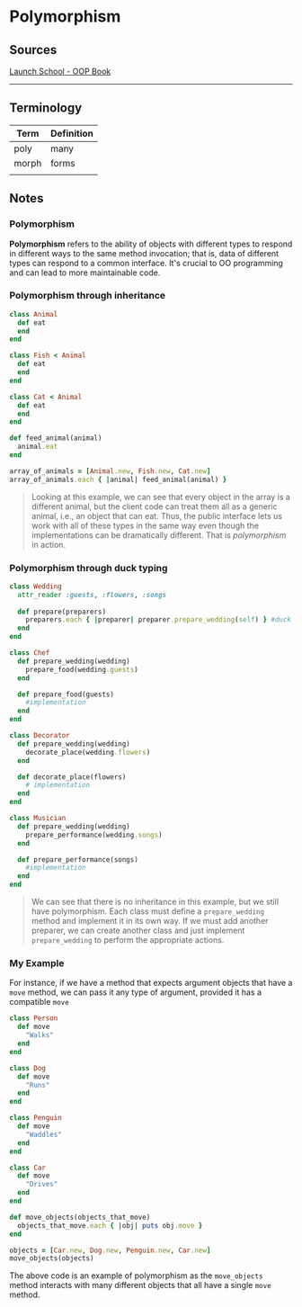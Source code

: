 # Polymorphism

## Sources

[Launch School - OOP Book](https://launchschool.com/books/oo_ruby/read/the_object_model)

---

## Terminology

| Term  | Definition |
| ----- | ---------- |
| poly  | many       |
| morph | forms      |
|       |            |

## Notes

### Polymorphism

**Polymorphism** refers to the ability of objects with different types to respond in different ways to the same method invocation; that is, data of different types can respond to a common interface. It's crucial to OO programming and can lead to more maintainable code.



### Polymorphism through inheritance

```ruby
class Animal
  def eat
  end
end 

class Fish < Animal
  def eat
  end
end

class Cat < Animal
  def eat
  end
end

def feed_animal(animal)
  animal.eat
end

array_of_animals = [Animal.new, Fish.new, Cat.new]
array_of_animals.each { |animal| feed_animal(animal) }
```

> Looking at this example, we can see that every object in the array is a different animal, but the client code can treat them all as a generic animal, i.e., an object that can eat. Thus, the public interface lets us work with all of these types in the same way even though the implementations can be dramatically different. That is *polymorphism* in action.



### Polymorphism through duck typing

```ruby
class Wedding
  attr_reader :guests, :flowers, :songs
  
  def prepare(preparers)
    preparers.each { |preparer| preparer.prepare_wedding(self) } #duck typing
  end
end

class Chef
  def prepare_wedding(wedding)
    prepare_food(wedding.guests)
  end

  def prepare_food(guests)
    #implementation
  end
end

class Decorator
  def prepare_wedding(wedding)
    decorate_place(wedding.flowers)
  end

  def decorate_place(flowers)
    # implementation
  end
end

class Musician
  def prepare_wedding(wedding)
    prepare_performance(wedding.songs)
  end

  def prepare_performance(songs)
    #implementation
  end
end
```

> We can see that there is no inheritance in this example, but we still have polymorphism. Each class must define a `prepare_wedding` method and implement it in its own way. If we must add another preparer, we can create another class and just implement `prepare_wedding` to perform the appropriate actions.



### My Example

For instance, if we have a method that expects argument objects that have a `move` method, we can pass it any type of argument, provided it has a compatible `move` 

```ruby
class Person
  def move
    "Walks"
  end
end

class Dog
  def move
    "Runs"
  end
end

class Penguin
  def move
    "Waddles"
  end
end

class Car
  def move
    "Drives"
  end
end

def move_objects(objects_that_move)
  objects_that_move.each { |obj| puts obj.move }
end

objects = [Car.new, Dog.new, Penguin.new, Car.new]
move_objects(objects)
```

The above code is an example of polymorphism as the `move_objects` method interacts with many different objects that all have a single `move` method.